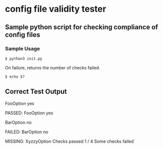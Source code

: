 # config file validity tester
## Sample python script for checking compliance of config files

### Sample Usage
`$ python3 init.py`

On failure, returns the number of checks failed.

`$ echo $?`

## Correct Test Output
FooOption yes

PASSED:  FooOption yes

BarOption no

FAILED:  BarOption no

MISSING:  XyzzyOption
Checks passed  1 / 4
Some checks failed` 
